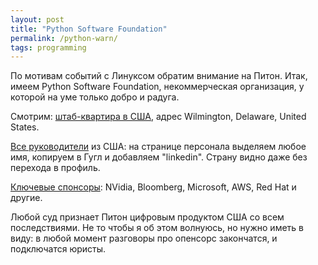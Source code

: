 ```yaml
---
layout: post
title: "Python Software Foundation"
permalink: /python-warn/
tags: programming
---
```


По мотивам событий с Линуксом обратим внимание на Питон. Итак, имеем Python
Software Foundation, некоммерческая организация, у которой на уме только добро и
радуга.

[hq]: https://en.wikipedia.org/wiki/Python_Software_Foundation

Смотрим: [штаб-квартира в США][hq], адрес Wilmington, Delaware, United States.

[staff]: https://www.python.org/psf/records/staff/

[Все руководители][staff] из США: на странице персонала выделяем любое имя,
копируем в Гугл и добавляем "linkedin". Страну видно даже без перехода в
профиль.

[sponsors]: https://www.python.org/psf/sponsors/

[Ключевые спонсоры][sponsors]: NVidia, Bloomberg, Microsoft, AWS, Red Hat и
другие.

Любой суд признает Питон цифровым продуктом США со всем последствиями. Не то
чтобы я об этом волнуюсь, но нужно иметь в виду: в любой момент разговоры про
опенсорс закончатся, и подключатся юристы.
